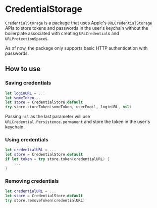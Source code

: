 # CredentialStorage

`CredentialStorage` is a package that uses Apple's `URLCredentialStorage` APIs to store tokens and passwords in the user's keychain without the boilerplate associated with creating `URLCredential`s and `URLProtectionSpace`s.

As of now, the package only supports basic HTTP authentication with passwords.

## How to use

### Saving credentials

```swift
let loginURL = ...
let someToken...
let store = CredentialStore.default
try store.storeToken(someToken, userEmail, loginURL, nil)
```
Passing `nil` as the last parameter will use `URLCredential.Persistence.permanent` and store the token in the user's keychain.

### Using credentials

```swift
let credentialURL = ...
let store = CredentialStore.default
if let token = try store.token(credentialURL) {
    ...
}
```

### Removing credentials

```swift
let credentialURL = ...
let store = CredentialStore.default
try store.removeToken(credentialURL)
```
